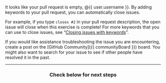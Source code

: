 It looks like your pull request is empty, @{{ user.username }}. By adding keywords to your pull request, you can automatically close issues.

For example, if you  type
`closes #2` in your pull request description, the open issue will close when this exercise is complete! For more keywords that you can use to close issues, see “[Closing issues with keywords](https://help.github.com/articles/closing-issues-using-keywords/)".


If you would like assistance troubleshooting the issue you are encountering, create a post on the [GitHub Community]({{ communityBoard }}) board. You might also want to search for your issue to see if other people have resolved it in the past.

<hr>
<h3 align="center">Check below for next steps</h3>
